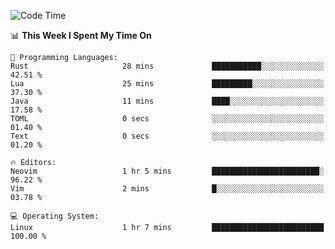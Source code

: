 <!-- [![Top Langs](https://github-readme-stats.vercel.app/api/top-langs/?username=gagahsyuja&theme=dracula&hide_border=true&border_radius=7)](https://github.com/anuraghazra/github-readme-stats) -->

<!--START_SECTION:waka-->
![Code Time](http://img.shields.io/badge/Code%20Time-379%20hrs%2035%20mins-blue)

📊 **This Week I Spent My Time On** 

```text
💬 Programming Languages: 
Rust                     28 mins             ███████████░░░░░░░░░░░░░░   42.51 % 
Lua                      25 mins             █████████░░░░░░░░░░░░░░░░   37.30 % 
Java                     11 mins             ████░░░░░░░░░░░░░░░░░░░░░   17.58 % 
TOML                     0 secs              ░░░░░░░░░░░░░░░░░░░░░░░░░   01.40 % 
Text                     0 secs              ░░░░░░░░░░░░░░░░░░░░░░░░░   01.20 % 

🔥 Editors: 
Neovim                   1 hr 5 mins         ████████████████████████░   96.22 % 
Vim                      2 mins              █░░░░░░░░░░░░░░░░░░░░░░░░   03.78 % 

💻 Operating System: 
Linux                    1 hr 7 mins         █████████████████████████   100.00 % 
```


<!--END_SECTION:waka-->
